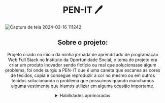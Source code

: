 <h1 align="center"> PEN-IT 🖊️ </h1>

<div>
  
 ![Captura de tela 2024-03-16 111242](https://github.com/MarianaRodriguesTech/Curso-Dev-Web-Full-Stack/assets/141480630/68e39f13-c64f-4f49-bd94-84077aa74362)

</div>

<div align="center">

## Sobre o projeto:

Projeto criado no início da minha jornada de aprendizado de programação Web Full Stack no Instituto da Oportunidade Social, o tema do projeto era criar um produto inovador sendo fictício ou real que solucionasse algum problema, foi onde surgiu a PEN-IT que é uma caneta que escanea as cores de tecidos, copia e consegue reproduzir a cor no mesmo ou em outros tecidos solucionando o problema que possuímos quando manchamos alguma vestimenta que iriamos utilizar em alguma ocasião importante.
<details>
  
<summary>Habilidades aprimoradas</summary>
  
- HTML

- CSS
  
</details>

</div>
